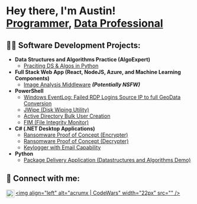 <h1>Hey there, I'm Austin! <br/><a href="https://github.com/joshmadakor1">Programmer</a>, <a href="https://www.linkedin.com/in/acrumx/">Data Professional</a></h1>

<h2>👨‍💻 Software Development Projects:</h2>

- <b>Data Structures and Algorithms Practice (AlgoExpert)</b>
  - [Praciting DS & Algos in Python](https://github.com/acrumx/)
- <b>Full Stack Web App (React, NodeJS, Azure, and Machine Learning Components)</b>
  - [Image Analysis Middleware](https://github.com/acrumx/) <b><i>(Potentially NSFW)</b></i>
- <b>PowerShell</b>
  - [Windows EventLog: Failed RDP Logins Source IP to full GeoData Conversion](https://github.com/joshmadakor1/Sentinel-Lab)
  - [JWipe (Disk Wiping Utility)](https://github.com/acrumx/)
  - [Active Directory Bulk User Creation](https://github.com/acrumx)
  - [FIM (File Integrity Monitor)](https://github.com/acrumx/)
- <b>C# (.NET Desktop Applications)</b>
  - [Ransomware Proof of Concept (Encrypter)](https://github.com/acrumx/)
  - [Ransomware Proof of Concept (Decrypter)](https://github.com/acrumx/)
  - [Keylogger with Email Capability](https://github.com/acrumx/)
- <b>Python</b>
  - [Package Delivery Application (Datastructures and Algorithms Demo)](https://github.com/acrumx/)

<h2> 🤳 Connect with me:</h2>

[<img align="left" alt="acrumx | LinkedIn" width="22px" src="https://cdn.jsdelivr.net/npm/simple-icons@v3/icons/linkedin.svg" />][linkedin]
[<img align="left" alt="acrumx | CodeWars" width="22px" src="<script src="https://code.iconify.design/iconify-icon/1.0.2/iconify-icon.min.js"></script>" />][codewars]
<iconify-icon icon="simple-icons:codewars" style="color: red;"></iconify-icon>

[linkedin]: https://linkedin.com/in/acrumx
[codewars]: https://www.codewars.com/users/acrumx
<!--
**acrumx/acrumx** is a ✨ _special_ ✨ repository because its `README.md` (this file) appears on your GitHub profile.

Here are some ideas to get you started:

- 🔭 I’m currently working on ...
- 🌱 I’m currently learning ...
- 👯 I’m looking to collaborate on ...
- 🤔 I’m looking for help with ...
- 💬 Ask me about ...
- 📫 How to reach me: ...
- 😄 Pronouns: ...
- ⚡ Fun fact: ...
-->
